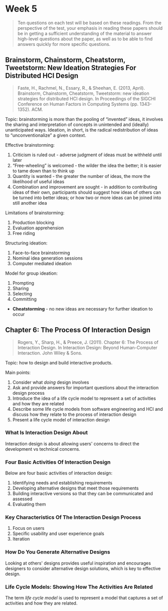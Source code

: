 # Week 5

> Ten questions on each test will be based on these readings. From the perspective of the test, your emphasis in reading these papers should be in getting a sufficient understanding of the material to answer high-level questions about the paper, as well as to be able to find answers quickly for more specific questions.

## Brainstorm, Chainstorm, Cheatstorm, Tweetstorm: New Ideation Strategies For Distributed HCI Design

> Faste, H., Rachmel, N., Essary, R., & Sheehan, E. (2013, April). Brainstorm, Chainstorm, Cheatstorm, Tweetstorm: new ideation strategies for distributed HCI design. In Proceedings of the SIGCHI Conference on Human Factors in Computing Systems (pp. 1343-1352). ACM.

Topic: brainstorming is more than the pooling of “invented” ideas, it involves the sharing and interpretation of concepts in unintended and (ideally) unanticipated ways. Ideation, in short, is the radical redistribution of ideas to “unconventionalize” a given context.

Effective brainstorming:

1. Criticism is ruled out - adverse judgment of ideas must be withheld until later
2. “Free-wheeling” is welcomed - the wilder the idea the better; it is easier to tame down than to think up
3. Quantity is wanted - the greater the number of ideas, the more the likelihood of useful ideas
4. Combination and improvement are sought - in addition to contributing ideas of their own, participants should suggest how ideas of others can be turned into better ideas; or how two or more ideas can be joined into still another idea

Limitations of brainstorming:

1. Production blocking
2. Evaluation apprehension
3. Free riding

Structuring ideation:

1. Face-to-face brainstorming
2. Nominal idea generation sessions
3. Computer mediated ideation

Model for group ideation:

1. Prompting
2. Sharing
3. Selecting
4. Committing

- **Cheatstorming** - no new ideas are necessary for further ideation to occur

## Chapter 6: The Process Of Interaction Design

> Rogers, Y., Sharp, H., & Preece, J. (2011). Chapter 6: The Process of Interaction Design. In Interaction Design: Beyond Human-Computer Interaction. John Wiley & Sons.

Topic: how to design and build interactive products.

Main points:

1. Consider what _doing_ design involves
2. Ask and provide answers for important questions about the interaction design process
3. Introduce the idea of a life cycle model to represent a set of activities and how they are related
4. Describe some life cycle models from software engineering and HCI and discuss how they relate to the process of interaction design
5. Present a life cycle model of interaction design

### What Is Interaction Design About

Interaction design is about allowing users' concerns to direct the development vs technical concerns.

### Four Basic Activities Of Interaction Design

Below are four basic activities of interaction design:

1. Identifying needs and establishing requirements
2. Developing alternative designs that meet those requirements
3. Building interactive versions so that they can be communicated and assessed
4. Evaluating them

### Key Characteristics Of The Interaction Design Process

1. Focus on users
2. Specific usability and user experience goals
3. Iteration

### How Do You Generate Alternative Designs

Looking at others' designs provides useful inspiration and encourages designers to consider alternative design solutions, which is key to effective design.

### Life Cycle Models: Showing How The Activities Are Related

The term _life cycle model_ is used to represent a model that captures a set of activities and how they are related.
